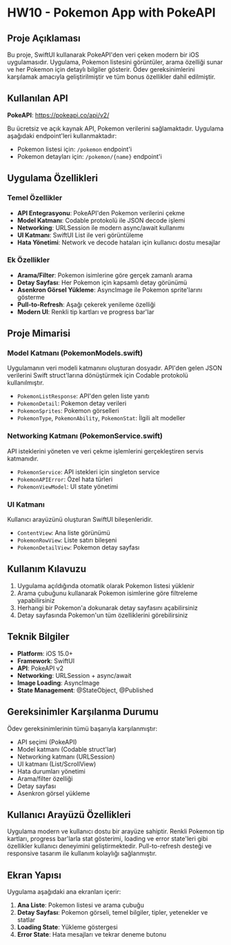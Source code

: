 # HW10 - Pokemon App with PokeAPI

## Proje Açıklaması

Bu proje, SwiftUI kullanarak PokeAPI'den veri çeken modern bir iOS uygulamasıdır. Uygulama, Pokemon listesini görüntüler, arama özelliği sunar ve her Pokemon için detaylı bilgiler gösterir. Ödev gereksinimlerini karşılamak amacıyla geliştirilmiştir ve tüm bonus özellikler dahil edilmiştir.

## Kullanılan API

**PokeAPI**: https://pokeapi.co/api/v2/

Bu ücretsiz ve açık kaynak API, Pokemon verilerini sağlamaktadır. Uygulama aşağıdaki endpoint'leri kullanmaktadır:
- Pokemon listesi için: `/pokemon` endpoint'i
- Pokemon detayları için: `/pokemon/{name}` endpoint'i

## Uygulama Özellikleri

### Temel Özellikler
- **API Entegrasyonu**: PokeAPI'den Pokemon verilerini çekme
- **Model Katmanı**: Codable protokolü ile JSON decode işlemi
- **Networking**: URLSession ile modern async/await kullanımı
- **UI Katmanı**: SwiftUI List ile veri görüntüleme
- **Hata Yönetimi**: Network ve decode hataları için kullanıcı dostu mesajlar

### Ek Özellikler
- **Arama/Filter**: Pokemon isimlerine göre gerçek zamanlı arama
- **Detay Sayfası**: Her Pokemon için kapsamlı detay görünümü
- **Asenkron Görsel Yükleme**: AsyncImage ile Pokemon sprite'larını gösterme
- **Pull-to-Refresh**: Aşağı çekerek yenileme özelliği
- **Modern UI**: Renkli tip kartları ve progress bar'lar

## Proje Mimarisi

### Model Katmanı (PokemonModels.swift)
Uygulamanın veri modeli katmanını oluşturan dosyadır. API'den gelen JSON verilerini Swift struct'larına dönüştürmek için Codable protokolü kullanılmıştır.

- `PokemonListResponse`: API'den gelen liste yanıtı
- `PokemonDetail`: Pokemon detay verileri
- `PokemonSprites`: Pokemon görselleri
- `PokemonType`, `PokemonAbility`, `PokemonStat`: İlgili alt modeller

### Networking Katmanı (PokemonService.swift)
API isteklerini yöneten ve veri çekme işlemlerini gerçekleştiren servis katmanıdır.

- `PokemonService`: API istekleri için singleton service
- `PokemonAPIError`: Özel hata türleri
- `PokemonViewModel`: UI state yönetimi

### UI Katmanı
Kullanıcı arayüzünü oluşturan SwiftUI bileşenleridir.

- `ContentView`: Ana liste görünümü
- `PokemonRowView`: Liste satırı bileşeni
- `PokemonDetailView`: Pokemon detay sayfası

## Kullanım Kılavuzu

1. Uygulama açıldığında otomatik olarak Pokemon listesi yüklenir
2. Arama çubuğunu kullanarak Pokemon isimlerine göre filtreleme yapabilirsiniz
3. Herhangi bir Pokemon'a dokunarak detay sayfasını açabilirsiniz
4. Detay sayfasında Pokemon'un tüm özelliklerini görebilirsiniz

## Teknik Bilgiler

- **Platform**: iOS 15.0+
- **Framework**: SwiftUI
- **API**: PokeAPI v2
- **Networking**: URLSession + async/await
- **Image Loading**: AsyncImage
- **State Management**: @StateObject, @Published

## Gereksinimler Karşılanma Durumu

Ödev gereksinimlerinin tümü başarıyla karşılanmıştır:

- API seçimi (PokeAPI)
- Model katmanı (Codable struct'lar)
- Networking katmanı (URLSession)
- UI katmanı (List/ScrollView)
- Hata durumları yönetimi
- Arama/filter özelliği
- Detay sayfası
- Asenkron görsel yükleme

## Kullanıcı Arayüzü Özellikleri

Uygulama modern ve kullanıcı dostu bir arayüze sahiptir. Renkli Pokemon tip kartları, progress bar'larla stat gösterimi, loading ve error state'leri gibi özellikler kullanıcı deneyimini geliştirmektedir. Pull-to-refresh desteği ve responsive tasarım ile kullanım kolaylığı sağlanmıştır.

## Ekran Yapısı

Uygulama aşağıdaki ana ekranları içerir:

1. **Ana Liste**: Pokemon listesi ve arama çubuğu
2. **Detay Sayfası**: Pokemon görseli, temel bilgiler, tipler, yetenekler ve statlar
3. **Loading State**: Yükleme göstergesi
4. **Error State**: Hata mesajları ve tekrar deneme butonu
